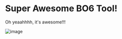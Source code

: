 # Super Awesome BO6 Tool!

Oh yeaahhhh, it's awesome!!!

![image](https://github.com/user-attachments/assets/02e70374-0bb3-4795-b620-7d0ccacab982)
